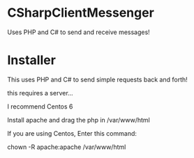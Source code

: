 # CSharpClientMessenger
Uses PHP and C# to send and receive messages!

# Installer

This uses PHP and C# to send simple requests back and forth!

this requires a server...

I recommend Centos 6

Install apache and drag the php in /var/www/html

If you are using Centos, Enter this command:

chown -R apache:apache /var/www/html


